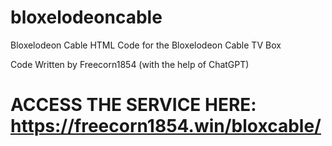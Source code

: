 # bloxelodeoncable
 Bloxelodeon Cable HTML Code for the Bloxelodeon Cable TV Box

Code Written by Freecorn1854 (with the help of ChatGPT)

# ACCESS THE SERVICE HERE: https://freecorn1854.win/bloxcable/
